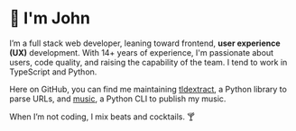 # 👋 I'm John

I’m a full stack web developer, leaning toward frontend, **user experience
(UX)** development. With 14+ years of experience, I'm passionate about users,
code quality, and raising the capability of the team. I tend to work in
TypeScript and Python.

Here on GitHub, you can find me maintaining
[tldextract](https://github.com/john-kurkowski/tldextract), a Python library to
parse URLs, and [music](https://github.com/john-kurkowski/music), a Python CLI
to publish my music.

When I’m not coding, I mix beats and cocktails. 🍸

